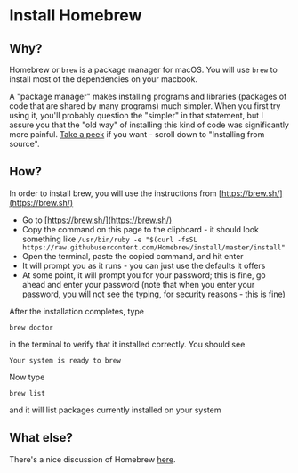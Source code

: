 # Install Homebrew

## Why?

Homebrew or `brew` is a package manager for macOS.
You will use `brew` to install most of the dependencies on your macbook.

A "package manager" makes installing programs and libraries
(packages of code that are shared by many programs) much simpler.
When you first try using it, you'll probably question the "simpler" in that statement,
but I assure you that the "old way" of installing this kind of code was significantly more painful.
[Take a peek](https://git-scm.com/book/en/v2/Getting-Started-Installing-Git) if you want -
scroll down to "Installing from source".

## How?

In order to install brew, you will use the instructions from [https://brew.sh/](https://brew.sh/)
 
 - Go to [https://brew.sh/](https://brew.sh/)
 - Copy the command on this page to the clipboard - it should look something like `/usr/bin/ruby -e "$(curl -fsSL https://raw.githubusercontent.com/Homebrew/install/master/install"`
 - Open the terminal, paste the copied command, and hit enter
 - It will prompt you as it runs - you can just use the defaults it offers
 - At some point, it will prompt you for your password; this is fine, go ahead and enter your password
  (note that when you enter your password, you will not see the typing, for security reasons - this is fine)
 
After the installation completes, type

    brew doctor
    
in the terminal to verify that it installed correctly. You should see

    Your system is ready to brew
 
Now type
    
    brew list
    
and it will list packages currently installed on your system
 
## What else?

There's a nice discussion of Homebrew [here](https://computers.tutsplus.com/tutorials/homebrew-demystified-os-xs-ultimate-package-manager--mac-44884).
